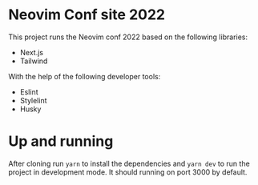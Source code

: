 # Neovim Conf site 2022

This project runs the Neovim conf 2022 based on the following libraries:

- Next.js
- Tailwind

With the help of the following developer tools:

- Eslint
- Stylelint
- Husky

# Up and running

After cloning run `yarn` to install the dependencies and `yarn dev` to run
the project in development mode. It should running on port 3000 by default.
